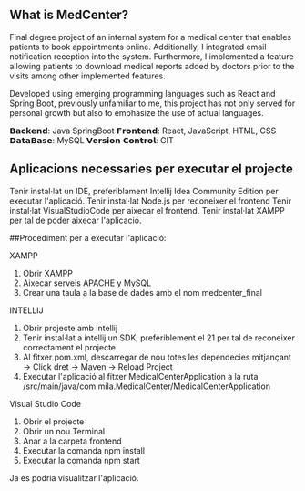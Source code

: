 ## What is MedCenter?

Final degree project of an internal system for a medical center that enables patients to book appointments online. Additionally, I integrated email notification reception into the system. Furthermore, I implemented a feature allowing patients to download medical reports added by doctors prior to the visits among other implemented features.

Developed using emerging programming languages such as React and Spring Boot, previously unfamiliar to me, this project has not only served for personal growth but also to emphasize the use of actual languages.

𝗕𝗮𝗰𝗸𝗲𝗻𝗱: Java SpringBoot
𝗙𝗿𝗼𝗻𝘁𝗲𝗻𝗱: React, JavaScript, HTML, CSS
𝗗𝗮𝘁𝗮𝗕𝗮𝘀𝗲: MySQL
𝗩𝗲𝗿𝘀𝗶𝗼𝗻 𝗖𝗼𝗻𝘁𝗿𝗼𝗹: GIT

## Aplicacions necessaries per executar el projecte

Tenir instal·lat un IDE, preferiblament Intellij Idea Community Edition per executar l'aplicació.
Tenir instal·lat Node.js per reconeixer el frontend
Tenir instal·lat VisualStudioCode per aixecar el frontend.
Tenir instal·lat XAMPP per tal de poder aixecar l'aplicació.

##Procediment per a executar l'aplicació:

  XAMPP
  1. Obrir XAMPP
  2. Aixecar serveis APACHE y MySQL
  3. Crear una taula a la base de dades amb el nom medcenter_final

  INTELLIJ
  1. Obrir projecte amb intellij
  2. Tenir instal·lat a intellij un SDK, preferiblement el 21 per tal de reconeixer correctament el projecte
  3. Al fitxer pom.xml, descarregar de nou totes les dependecies mitjançant -> Click dret -> Maven -> Reload Project
  4. Executar l'aplicació al fitxer MedicalCenterApplication a la ruta /src/main/java/com.mila.MedicalCenter/MedicalCenterApplication

  Visual Studio Code
  1. Obrir el projecte
  2. Obrir un nou Terminal
  3. Anar a la carpeta frontend
  4. Executar la comanda npm install
  5. Executar la comanda npm start

Ja es podria visualitzar l'aplicació.
